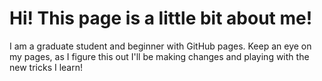 # Hi! This page is a little bit about me!
I am a graduate student and beginner with GitHub pages. Keep an eye on my pages, as I figure this out I'll be making changes and playing with the new tricks I learn! 
